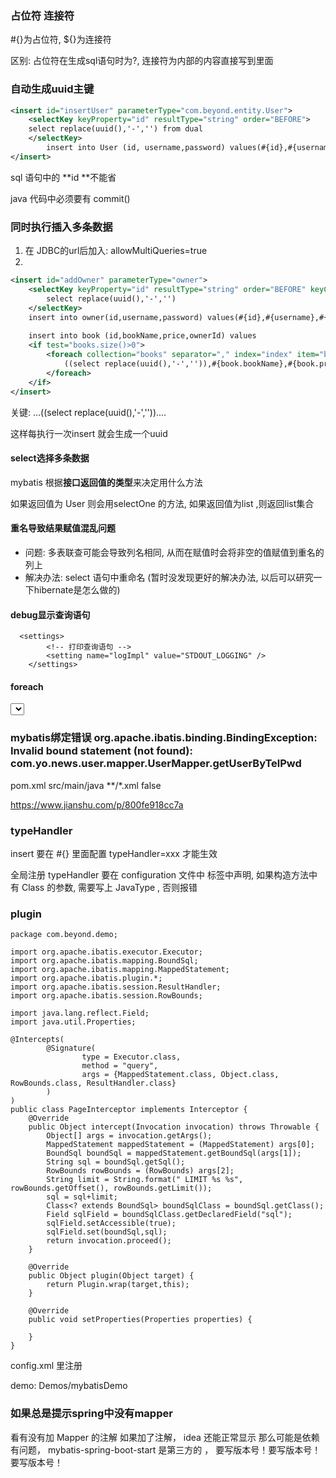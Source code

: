 ### 占位符 连接符

#{}为占位符, ${}为连接符

区别: 占位符在生成sql语句时为?, 连接符为内部的内容直接写到里面

### 自动生成uuid主键

```xml
<insert id="insertUser" parameterType="com.beyond.entity.User">
	<selectKey keyProperty="id" resultType="string" order="BEFORE">
	select replace(uuid(),'-','') from dual
	</selectKey>
		insert into User (id, username,password) values(#{id},#{username},#{password})
</insert>
```

sql 语句中的 **id **不能省

java 代码中必须要有 commit() 

### 同时执行插入多条数据

1. 在 JDBC的url后加入: allowMultiQueries=true
2. 

```xml
<insert id="addOwner" parameterType="owner">
	<selectKey keyProperty="id" resultType="string" order="BEFORE" keyColumn="id">
		select replace(uuid(),'-','')
	</selectKey>
	insert into owner(id,username,password) values(#{id},#{username},#{password});
    
	insert into book (id,bookName,price,ownerId) values 
	<if test="books.size()>0">
		<foreach collection="books" separator="," index="index" item="book">
			((select replace(uuid(),'-','')),#{book.bookName},#{book.price},#{id})
		</foreach>
	</if>
</insert>
```

关键:   ...((select replace(uuid(),'-',''))....

这样每执行一次insert 就会生成一个uuid

#### select选择多条数据

mybatis 根据**接口返回值的类型**来决定用什么方法

 如果返回值为 User 则会用selectOne 的方法, 如果返回值为list ,则返回list集合

#### 重名导致结果赋值混乱问题

- 问题: 多表联查可能会导致列名相同, 从而在赋值时会将非空的值赋值到重名的列上
- 解决办法: select 语句中重命名 (暂时没发现更好的解决办法, 以后可以研究一下hibernate是怎么做的)

#### debug显示查询语句

```
  <settings>
        <!-- 打印查询语句 -->
        <setting name="logImpl" value="STDOUT_LOGGING" />
    </settings>
```

#### foreach
<select id="dynamicForeachTest" parameterType="java.util.List" resultMap="Users">  
    select id，name from t_blog where id in  
    <foreach collection="list" index="index" item="item" open="(" separator="," close=")">  
        #{item.id}  
    </foreach>  
</select>  

### mybatis绑定错误 org.apache.ibatis.binding.BindingException: Invalid bound statement (not found): com.yo.news.user.mapper.UserMapper.getUserByTelPwd
pom.xml
<build>
<resources>
        <resource>
            <directory>src/main/java</directory>
            <includes>
                <include>**/*.xml</include>
            </includes>
            <filtering>false</filtering>
        </resource>
</resources>

https://www.jianshu.com/p/800fe918cc7a

### typeHandler

insert 要在 #{} 里面配置 typeHandler=xxx 才能生效

全局注册 typeHandler 要在 configuration 文件中 <typeHandlers> 标签中声明,  如果构造方法中有 Class 的参数, 需要写上 JavaType , 否则报错

### plugin

```
package com.beyond.demo;

import org.apache.ibatis.executor.Executor;
import org.apache.ibatis.mapping.BoundSql;
import org.apache.ibatis.mapping.MappedStatement;
import org.apache.ibatis.plugin.*;
import org.apache.ibatis.session.ResultHandler;
import org.apache.ibatis.session.RowBounds;

import java.lang.reflect.Field;
import java.util.Properties;

@Intercepts(
        @Signature(
                type = Executor.class,
                method = "query",
                args = {MappedStatement.class, Object.class, RowBounds.class, ResultHandler.class}
        )
)
public class PageInterceptor implements Interceptor {
    @Override
    public Object intercept(Invocation invocation) throws Throwable {
        Object[] args = invocation.getArgs();
        MappedStatement mappedStatement = (MappedStatement) args[0];
        BoundSql boundSql = mappedStatement.getBoundSql(args[1]);
        String sql = boundSql.getSql();
        RowBounds rowBounds = (RowBounds) args[2];
        String limit = String.format(" LIMIT %s %s", rowBounds.getOffset(), rowBounds.getLimit());
        sql = sql+limit;
        Class<? extends BoundSql> boundSqlClass = boundSql.getClass();
        Field sqlField = boundSqlClass.getDeclaredField("sql");
        sqlField.setAccessible(true);
        sqlField.set(boundSql,sql);
        return invocation.proceed();
    }

    @Override
    public Object plugin(Object target) {
        return Plugin.wrap(target,this);
    }

    @Override
    public void setProperties(Properties properties) {

    }
}
```

config.xml 里注册

demo: Demos/mybatisDemo

### 如果总是提示spring中没有mapper
看有没有加 Mapper 的注解
如果加了注解， idea 还能正常显示
那么可能是依赖有问题， mybatis-spring-boot-start 是第三方的 ， 要写版本号！要写版本号！要写版本号！

